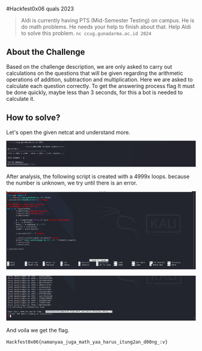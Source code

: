 #Hackfest0x06 quals 2023
> Aldi is currently having PTS (Mid-Semester Testing) on campus. He is
do math problems. He needs your help to finish
about that. Help Aldi to solve this problem.
`nc ccug.gunadarma.ac.id 2024`

## About the Challenge
Based on the challenge description, we are only asked to carry out calculations on the questions that will be given regarding the arithmetic operations of addition, subtraction and multiplication. Here we are asked to
calculate each question correctly. To get the answering process flag
It must be done quickly, maybe less than 3 seconds, for this a bot is needed to calculate it.

## How to solve?
Let's open the given netcat and understand more.

![img1](images/img1.png)

After analysis, the following script is created with a 4999x loops. because the number is unknown, we try until there is an error.

![img2](images/img2.png)

![flag](images/flag.png)

And voila we get the flag.

```
Hackfest0x06{namanyaa_juga_math_yaa_harus_itung2an_d00ng_:v}
```
